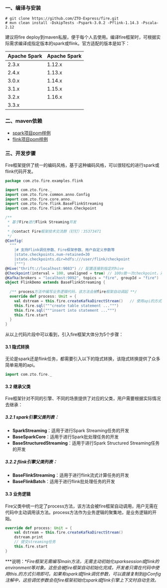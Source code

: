 <!--
Licensed to the Apache Software Foundation (ASF) under one
or more contributor license agreements.  See the NOTICE file
distributed with this work for additional information
regarding copyright ownership.  The ASF licenses this file
to you under the Apache License, Version 2.0 (the
"License"); you may not use this file except in compliance
with the License.  You may obtain a copy of the License at

  http://www.apache.org/licenses/LICENSE-2.0

Unless required by applicable law or agreed to in writing,
software distributed under the License is distributed on an
"AS IS" BASIS, WITHOUT WARRANTIES OR CONDITIONS OF ANY
KIND, either express or implied.  See the License for the
specific language governing permissions and limitations
under the License.
-->

### 一、编译与安装

```shell
# git clone https://github.com/ZTO-Express/fire.git
# mvn clean install -DskipTests -Pspark-3.0.2 -Pflink-1.14.3 -Pscala-2.12
```

建议将fire deploy到maven私服，便于每个人去使用。编译fire框架时，可根据实际需求编译成指定版本的spark或flink。官方适配的版本是如下：

| Apache Spark | Apache Spark |
| ------------ |--------|
| 2.3.x        | 1.12.x |
| 2.4.x        | 1.13.x |
| 3.0.x        | 1.14.x |
| 3.1.x        | 1.15.x |
| 3.2.x        | 1.16.x |
| 3.3.x        |        |


### 二、maven依赖

- [spark项目pom样例](pom/spark-pom.xml)
- [flink项目pom样例](pom/flink-pom.xml)

### 三、开发步骤

Fire框架提供了统一的编码风格，基于这种编码风格，可以很轻松的进行spark或flink代码开发。

```scala
package com.zto.fire.examples.flink

import com.zto.fire._
import com.zto.fire.common.anno.Config
import com.zto.fire.core.anno._
import com.zto.fire.flink.BaseFlinkStreaming
import com.zto.fire.flink.anno.Checkpoint

/**
 * 基于Fire进行Flink Streaming开发
 *
 * @contact Fire框架技术交流群（钉钉）：35373471
 */
@Config(
  """
    |# 支持Flink调优参数、Fire框架参数、用户自定义参数等
    |state.checkpoints.num-retained=30
    |state.checkpoints.dir=hdfs:///user/flink/checkpoint
    |""")
@Hive("thrift://localhost:9083") // 配置连接到指定的hive
@Checkpoint(interval = 100, unaligned = true) // 100s做一次checkpoint，开启非对齐checkpoint
@Kafka(brokers = "localhost:9092", topics = "fire", groupId = "fire")
object FlinkDemo extends BaseFlinkStreaming {
	
  /** process方法中编写业务逻辑代码，该方法会被fire框架自动调起 **/
  override def process: Unit = {
    val dstream = this.fire.createKafkaDirectStream() 	// 使用api的方式消费kafka
    this.fire.sql("""create table statement ...""")
    this.fire.sql("""insert into statement ...""")
    this.fire.start
  }
}
```

从以上代码片段中可以看到，引入fire框架大体分为5个步骤：

#### 3.1 隐式转换

无论是spark还是flink任务，都需要引入以下的隐式转换，该隐式转换提供了众多简单易用的api。

```scala
import com.zto.fire._
```

#### 3.2 继承父类

Fire框架针对不同的引擎、不同的场景提供了对应的父类，用户需要根据实际情况去继承：

##### 3.2.1 spark引擎父类列表：

- **SparkStreaming**：适用于进行Spark Streaming任务的开发
- **BaseSparkCore**：适用于进行Spark批处理任务的开发
- **BaseStructuredStreaming**：适用于进行Spark Structured Streaming任务的开发

##### 3.2.2 flink引擎父类列表：

- **BaseFlinkStreaming**：适用于进行flink流式计算任务的开发
- **BaseFlinkBatch**：适用于进行flink批处理任务的开发

#### 3.3 业务逻辑

Fire父类中统一约定了process方法，该方法会被fire框架自动调用，用户无需在代码中主动调用该方法。process方法作为业务逻辑的聚集地，是业务逻辑的开始。

```scala
override def process: Unit = {
    val dstream = this.fire.createKafkaDirectStream()
    dstream.print
    // 提交streaming任务
    this.fire.start
}
```

***说明：**Fire框架无需编写main方法，无需主动初始化sparksession或flink的environment等对象。这些会被fire框架自动初始化完成，开发者只需在代码中使用this.的方式引用即可。如果有spark或flink调优参数，可以直接复制到@Config注解中，这些调优参数会在fire框架初始化spark或flink引擎上下文时自动生效。*

